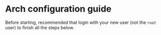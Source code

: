 # Arch configuration guide

Before starting, recommended that login with your new user (not the `root` user) to finish all the steps below.
